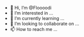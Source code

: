 - 👋 Hi, I’m @Floooodi
- 👀 I’m interested in ...
- 🌱 I’m currently learning ...
- 💞️ I’m looking to collaborate on ...
- 📫 How to reach me ...

<!---
Floooodi/Floooodi is a ✨ special ✨ repository because its `README.md` (this file) appears on your GitHub profile.
You can click the Preview link to take a look at your changes.
--->
